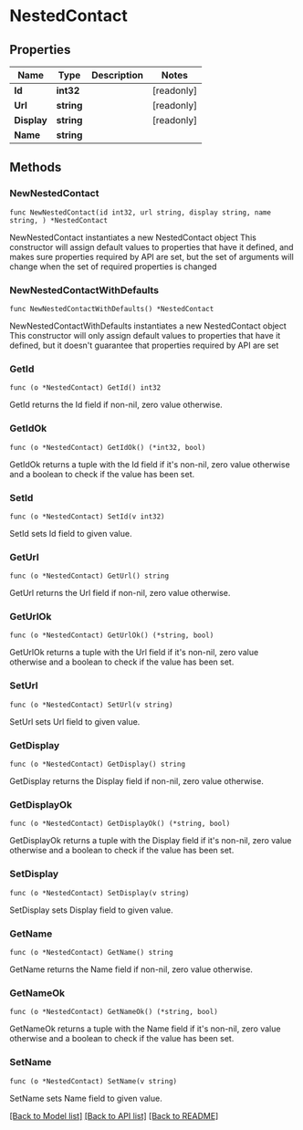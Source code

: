 # NestedContact

## Properties

Name | Type | Description | Notes
------------ | ------------- | ------------- | -------------
**Id** | **int32** |  | [readonly] 
**Url** | **string** |  | [readonly] 
**Display** | **string** |  | [readonly] 
**Name** | **string** |  | 

## Methods

### NewNestedContact

`func NewNestedContact(id int32, url string, display string, name string, ) *NestedContact`

NewNestedContact instantiates a new NestedContact object
This constructor will assign default values to properties that have it defined,
and makes sure properties required by API are set, but the set of arguments
will change when the set of required properties is changed

### NewNestedContactWithDefaults

`func NewNestedContactWithDefaults() *NestedContact`

NewNestedContactWithDefaults instantiates a new NestedContact object
This constructor will only assign default values to properties that have it defined,
but it doesn't guarantee that properties required by API are set

### GetId

`func (o *NestedContact) GetId() int32`

GetId returns the Id field if non-nil, zero value otherwise.

### GetIdOk

`func (o *NestedContact) GetIdOk() (*int32, bool)`

GetIdOk returns a tuple with the Id field if it's non-nil, zero value otherwise
and a boolean to check if the value has been set.

### SetId

`func (o *NestedContact) SetId(v int32)`

SetId sets Id field to given value.


### GetUrl

`func (o *NestedContact) GetUrl() string`

GetUrl returns the Url field if non-nil, zero value otherwise.

### GetUrlOk

`func (o *NestedContact) GetUrlOk() (*string, bool)`

GetUrlOk returns a tuple with the Url field if it's non-nil, zero value otherwise
and a boolean to check if the value has been set.

### SetUrl

`func (o *NestedContact) SetUrl(v string)`

SetUrl sets Url field to given value.


### GetDisplay

`func (o *NestedContact) GetDisplay() string`

GetDisplay returns the Display field if non-nil, zero value otherwise.

### GetDisplayOk

`func (o *NestedContact) GetDisplayOk() (*string, bool)`

GetDisplayOk returns a tuple with the Display field if it's non-nil, zero value otherwise
and a boolean to check if the value has been set.

### SetDisplay

`func (o *NestedContact) SetDisplay(v string)`

SetDisplay sets Display field to given value.


### GetName

`func (o *NestedContact) GetName() string`

GetName returns the Name field if non-nil, zero value otherwise.

### GetNameOk

`func (o *NestedContact) GetNameOk() (*string, bool)`

GetNameOk returns a tuple with the Name field if it's non-nil, zero value otherwise
and a boolean to check if the value has been set.

### SetName

`func (o *NestedContact) SetName(v string)`

SetName sets Name field to given value.



[[Back to Model list]](../README.md#documentation-for-models) [[Back to API list]](../README.md#documentation-for-api-endpoints) [[Back to README]](../README.md)


